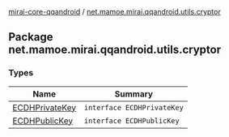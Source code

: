 [mirai-core-qqandroid](../index.md) / [net.mamoe.mirai.qqandroid.utils.cryptor](./index.md)

## Package net.mamoe.mirai.qqandroid.utils.cryptor

### Types

| Name | Summary |
|---|---|
| [ECDHPrivateKey](-e-c-d-h-private-key/index.md) | `interface ECDHPrivateKey` |
| [ECDHPublicKey](-e-c-d-h-public-key/index.md) | `interface ECDHPublicKey` |
